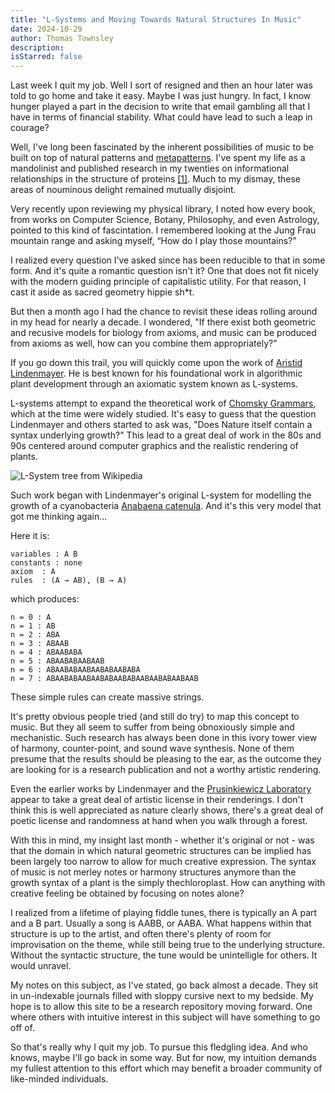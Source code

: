 ```yaml
---
title: "L-Systems and Moving Towards Natural Structures In Music"
date: 2024-10-29
author: Thomas Townsley
description:  
isStarred: false
---
```


Last week I quit my job. Well I sort of resigned and then an hour later was told to go home and take it easy. Maybe I was just hungry. In fact, I know hunger played a part in the decision to write that email gambling all that I have in terms of financial stability. What could have lead to such a leap in courage? 

Well, I've long been fascinated by the inherent possibilities of music to be built on top of natural patterns and [metapatterns](https://en.wikipedia.org/wiki/Metapattern). I've spent my life as a mandolinist
and published research in my twenties on informational relationships in the structure of proteins [[1]](https://academic.oup.com/bioinformaticsadvances/article/2/1/vbac058/6671262). Much to my dismay, these areas of nouminous delight remained mutually disjoint. 

Very recently upon reviewing my physical library, I noted how every book, from works on Computer Science, Botany, Philosophy, and even Astrology, pointed to this kind of fascintation. I remembered looking at the Jung Frau mountain range and asking myself, “How do I play those mountains?” 

I realized every question I’ve asked since has been reducible to that in some form. And it's quite a romantic question
isn't it? One that does not fit nicely with the modern guiding principle of capitalistic utility. For that reason, I cast it aside as sacred geometry hippie sh*t.

But then a month ago I had the chance to revisit these ideas rolling around in my head for nearly a decade.
I wondered, "If there exist both geometric and recusive models for biology from axioms, and music can be produced
from axioms as well, how can you combine them appropriately?" 

If you go down this trail, you will quickly come upon the work of [Aristid Lindenmayer](https://en.wikipedia.org/wiki/Aristid_Lindenmayer). He is best known for his foundational work in algorithmic plant development through an axiomatic system known as L-systems. 

L-systems attempt to expand the 
theoretical work of [Chomsky Grammars](https://en.wikipedia.org/wiki/Chomsky_hierarchy), which at the time were widely studied. It's easy to guess that the question Lindenmayer and others started to ask was, "Does Nature itself contain a syntax underlying growth?" This lead to a great deal of work in the 80s and 90s centered around computer graphics and the realistic rendering of plants.

![L-System tree from Wikipedia](https://upload.wikimedia.org/wikipedia/commons/thumb/7/74/Dragon_trees.jpg/330px-Dragon_trees.jpg)


Such work began with Lindenmayer's original L-system for modelling the growth of a cyanobacteria
[Anabaena catenula](https://en.wikipedia.org/wiki/Anabaena). And it's this very model that got me thinking again...

Here it is:

    variables : A B
    constants : none
    axiom  : A
    rules  : (A → AB), (B → A)

which produces:

    n = 0 : A
    n = 1 : AB
    n = 2 : ABA
    n = 3 : ABAAB
    n = 4 : ABAABABA
    n = 5 : ABAABABAABAAB
    n = 6 : ABAABABAABAABABAABABA
    n = 7 : ABAABABAABAABABAABABAABAABABAABAAB

These simple rules can create massive strings. 

It's pretty obvious people tried (and still do try) to map this concept to music. But they all seem to suffer from being obnoxiously simple and mechanistic. Such research
has always been done in this ivory tower view of harmony, counter-point, and sound wave synthesis. None of them presume that the results should be pleasing to the ear, as the outcome they are looking for is a research publication and not a worthy artistic rendering. 

Even the earlier works by Lindenmayer and the [Prusinkiewicz Laboratory](https://algorithmicbotany.org/) appear to take a great deal of artistic license in their renderings.
I don't think this is well appreciated as nature clearly shows, there's a great deal of poetic license and randomness at hand when you walk through a forest.  

With this in mind, my insight last month - whether it's original or not - was that the domain in which natural geometric structures can be implied has been largely too narrow to allow for much
creative expression.
The syntax of music is not merley notes or harmony structures anymore than the growth syntax of a plant is the simply thechloroplast. How can anything with creative feeling be obtained by focusing on notes alone?

I realized from a lifetime of playing fiddle tunes, there is typically an A part and a B part. Usually a song is AABB, or AABA. What happens within that structure is up to the artist, and often there's plenty of room for improvisation on the theme, while still being true to the underlying structure. Without the syntactic structure, the tune would be unintelligle for others. It would unravel. 

My notes on this subject, as I've stated, go back almost a decade. They sit in un-indexable journals filled with sloppy cursive next to my bedside. My hope is to allow this site to be 
a research repository moving forward. One where others with intuitive interest in this subject
will have something to go off of. 

So that's really why I quit my job. To pursue this fledgling idea. And who knows, maybe I'll go back in some way. But for now, my intuition demands my fullest attention to this effort which may benefit a broader community of like-minded individuals. 





